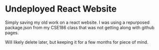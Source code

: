 # Undeployed React Website

Simply saving my old work on a react website. I was using a repurposed package.json from my CSE186 class that was not getting along with github pages.

Will likely delete later, but keeping it for a few months for piece of mind.
